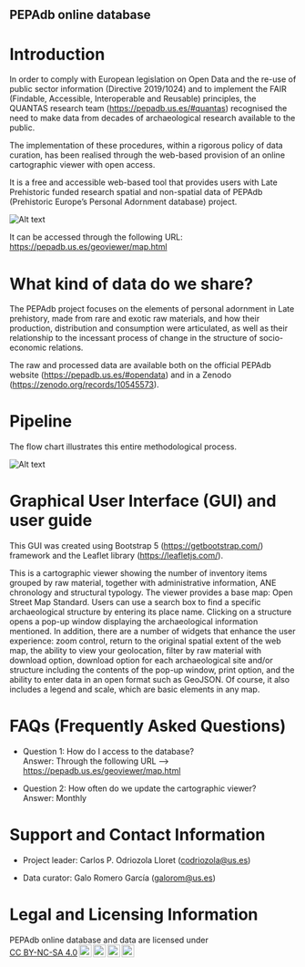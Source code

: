 ## PEPAdb online database

# Introduction

In order to comply with European legislation on Open Data and the re-use of public sector information (Directive 2019/1024) and to implement the FAIR (Findable, Accessible, Interoperable and Reusable) principles, the QUANTAS research team (https://pepadb.us.es/#quantas) recognised the need to make data from decades of archaeological research available to the public. 

The implementation of these procedures, within a rigorous policy of data curation, has been realised through the web-based provision of an online cartographic viewer with open access.

It is a free and accessible web-based tool that provides users with Late Prehistoric funded research spatial and non-spatial data of PEPAdb (Prehistoric Europe’s Personal Adornment database) project.

![Alt text](https://pepadb.us.es/documentation/pepadb_db2.png)

It can be accessed through the following URL: https://pepadb.us.es/geoviewer/map.html

# What kind of data do we share?

The PEPAdb project focuses on the elements of personal adornment in Late prehistory, made from rare and exotic raw materials, and how their production, distribution and consumption were articulated, as well as their relationship to the incessant process of change in the structure of socio-economic relations.

The raw and processed data are available both on the official PEPAdb website (https://pepadb.us.es/#opendata) and in a Zenodo (https://zenodo.org/records/10545573).

# Pipeline 

The flow chart illustrates this entire methodological process.

![Alt text](https://pepadb.us.es/documentation/pipeline2.png)

# Graphical User Interface (GUI) and user guide

This GUI was created using Bootstrap 5 (https://getbootstrap.com/) framework and the Leaflet library (https://leafletjs.com/).

This is a cartographic viewer showing the number of inventory items grouped by raw material, together with administrative information, ANE chronology and structural typology. The viewer provides a base map: Open Street Map Standard. Users can use a search box to find a specific archaeological structure by entering its place name. Clicking on a structure opens a pop-up window displaying the archaeological information mentioned. In addition, there are a number of widgets that enhance the user experience: zoom control, return to the original spatial extent of the web map, the ability to view your geolocation, filter by raw material with download option, download option for each archaeological site and/or structure including the contents of the pop-up window, print option, and the ability to enter data in an open format such as GeoJSON. Of course, it also includes a legend and scale, which are basic elements in any map. 

# FAQs (Frequently Asked Questions)

- Question 1: How do I access to the database?<br>
  Answer: Through the following URL --> https://pepadb.us.es/geoviewer/map.html

- Question 2: How often do we update the cartographic viewer?<br>
  Answer: Monthly

# Support and Contact Information

- Project leader: Carlos P. Odriozola Lloret (codriozola@us.es)

- Data curator: Galo Romero García (galorom@us.es)

# Legal and Licensing Information

  <p style="display: table-cell;" xmlns:cc="http://creativecommons.org/ns#" xmlns:dct="http://purl.org/dc/terms/"><span property="dct:title">PEPAdb online database and data</span> are licensed under <a href="http://creativecommons.org/licenses/by-nc-sa/4.0/?ref=chooser-v1" target="_blank" rel="license noopener noreferrer" style="display:inline-block;">CC BY-NC-SA 4.0<img style="height:22px!important;margin-left:3px;vertical-align:text-bottom;" src="https://mirrors.creativecommons.org/presskit/icons/cc.svg?ref=chooser-v1"><img style="height:22px!important;margin-left:3px;vertical-align:text-bottom;" src="https://mirrors.creativecommons.org/presskit/icons/by.svg?ref=chooser-v1"><img style="height:22px!important;margin-left:3px;vertical-align:text-bottom;" src="https://mirrors.creativecommons.org/presskit/icons/nc.svg?ref=chooser-v1"><img style="height:22px!important;margin-left:3px;vertical-align:text-bottom;" src="https://mirrors.creativecommons.org/presskit/icons/sa.svg?ref=chooser-v1"></a></p>







